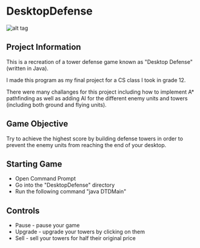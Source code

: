 
DesktopDefense 
===============
![alt tag](https://raw.github.com/andretran/DesktopDefense/master/DesktopDefenseScreenshot.png)

Project Information
-------------------
This is a recreation of a tower defense game known as "Desktop Defense" (written in Java).

I made this program as my final project for a CS class I took in grade 12.

There were many challanges for this project including how to implement A* pathfinding as well as adding AI for the different enemy units and towers (including both ground and flying units).

Game Objective
--------------
Try to achieve the highest score by building defense towers in order to prevent the enemy units from reaching the end of your desktop.

Starting Game
-------------
- Open Command Prompt
- Go into the "DesktopDefense" directory
- Run the following command "java DTDMain"

Controls
--------
- Pause - pause your game
- Upgrade - upgrade your towers by clicking on them
- Sell - sell your towers for half their original price

